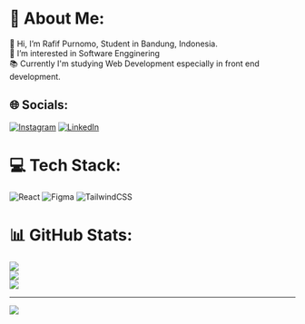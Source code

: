 # 💫 About Me:
👋 Hi, I’m Rafif Purnomo, Student in Bandung, Indonesia.<br>👀 I’m interested in Software Engginering<br>📚 Currently I'm studying Web Development especially in front end development.


## 🌐 Socials:
[![Instagram](https://img.shields.io/badge/Instagram-%23E4405F.svg?logo=Instagram&logoColor=white)](https://instagram.com/mrffap) [![LinkedIn](https://img.shields.io/badge/LinkedIn-%230077B5.svg?logo=linkedin&logoColor=white)]([https.linkedin.com/in/rafif-purnomo](https://linkedin.com/in/rafif-purnomo/)) 

# 💻 Tech Stack:
![React](https://img.shields.io/badge/react-%2320232a.svg?style=flat&logo=react&logoColor=%2361DAFB) ![Figma](https://img.shields.io/badge/figma-%23F24E1E.svg?style=flat&logo=figma&logoColor=white) ![TailwindCSS](https://img.shields.io/badge/tailwindcss-%2338B2AC.svg?style=flat&logo=tailwind-css&logoColor=white)
# 📊 GitHub Stats:
![](https://github-readme-stats.vercel.app/api?username=rafifpurnomo&theme=dark&hide_border=false&include_all_commits=true&count_private=false)<br/>
![](https://github-readme-streak-stats.herokuapp.com/?user=rafifpurnomo&theme=dark&hide_border=false)<br/>
![](https://github-readme-stats.vercel.app/api/top-langs/?username=rafifpurnomo&theme=dark&hide_border=false&include_all_commits=true&count_private=false&layout=compact)

---
[![](https://visitcount.itsvg.in/api?id=rafifpurnomo&icon=0&color=0)](https://visitcount.itsvg.in)

<!-- Proudly created with GPRM ( https://gprm.itsvg.in ) -->
